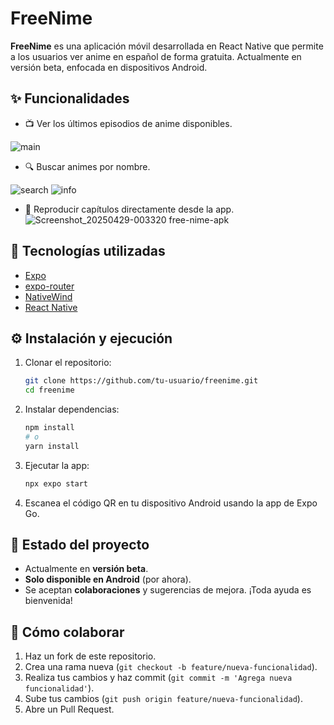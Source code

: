 # FreeNime

**FreeNime** es una aplicación móvil desarrollada en React Native que permite a los usuarios ver anime en español de forma gratuita. Actualmente en versión beta, enfocada en dispositivos Android.

## ✨ Funcionalidades

- 📺 Ver los últimos episodios de anime disponibles.
  
![main](https://github.com/user-attachments/assets/72079cf0-811f-4fad-a3b2-bacce34c20e4)

- 🔍 Buscar animes por nombre.

![search](https://github.com/user-attachments/assets/6a4f9b22-6c92-4755-be08-2b09e3a1a476)
![info](https://github.com/user-attachments/assets/eea029e9-872a-4e2b-af6b-658c1762dd8d)

- 🎥 Reproducir capítulos directamente desde la app.
![Screenshot_20250429-003320 free-nime-apk](https://github.com/user-attachments/assets/03e18b38-46d5-4860-9bb4-40afda7761a0)


## 🚀 Tecnologías utilizadas

- [Expo](https://expo.dev/)
- [expo-router](https://expo.github.io/router/)
- [NativeWind](https://www.nativewind.dev/)
- [React Native](https://reactnative.dev/)

## ⚙️ Instalación y ejecución

1. Clonar el repositorio:

   ```bash
   git clone https://github.com/tu-usuario/freenime.git
   cd freenime
   ```

2. Instalar dependencias:

   ```bash
   npm install
   # o
   yarn install
   ```

3. Ejecutar la app:

   ```bash
   npx expo start
   ```

4. Escanea el código QR en tu dispositivo Android usando la app de Expo Go.

## 📢 Estado del proyecto

- Actualmente en **versión beta**.
- **Solo disponible en Android** (por ahora).
- Se aceptan **colaboraciones** y sugerencias de mejora. ¡Toda ayuda es bienvenida!

## 🤝 Cómo colaborar

1. Haz un fork de este repositorio.
2. Crea una rama nueva (`git checkout -b feature/nueva-funcionalidad`).
3. Realiza tus cambios y haz commit (`git commit -m 'Agrega nueva funcionalidad'`).
4. Sube tus cambios (`git push origin feature/nueva-funcionalidad`).
5. Abre un Pull Request.

